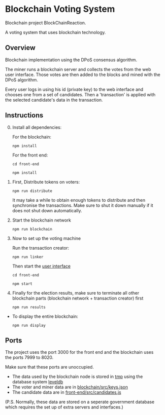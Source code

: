 
# Blockchain Voting System

Blockchain project BlockChainReaction.

A voting system that uses blockchain technology.

## Overview
Blockchain implementation using the DPoS consensus algorithm.

The miner runs a blockchain server and collects the votes from the web user interface. Those votes are then added to the blocks and mined with the DPoS algorithm.

Every user logs in using his id (private key) to the web interface and chooses one from a set of candidates. Then a 'transaction' is applied with the selected candidate's data in the transaction.

## Instructions

0. Install all dependencies:

	For the blockchain:

	`npm install`

	For the front end:

	`cd front-end`

	`npm install`


1. First, Distribute tokens on voters: 

    `npm run distribute`

	It may take a while to obtain enough tokens to distribute and then synchronise the transactions.
	Make sure to shut it down manually if it does not shut down automatically.

2. Start the blockchain network

    `npm run blockchain`

3. Now to set up the voting machine
	
	Run the transaction creator:

    `npm run linker`

	Then start the [user interface](front-end/README.md)

	`cd front-end`

	`npm start`

4. Finally for the election results, make sure to terminate all other blockchain parts (blockchain network + transaction creator) first
	
	`npm run results`

* To display the entire blockchain:

	`npm run display`


## Ports
The project uses the port 3000 for the front end and the blockchain uses the ports 7999 to 8020.

Make sure that these ports are unoccupied.

* The data used by the blockchain node is stored in [tmp](tmp/) using the database system [leveldb](https://github.com/google/leveldb)
* The voter and miner data are in [blockchain/src/keys.json](blockchain/src/keys.json)
* The candidate data are in [front-end/src/candidates.js](front-end/src/candidates.js)

(P.S. Normally, these data are stored on a seperate government database which requires the set up of extra servers and interfaces.)

